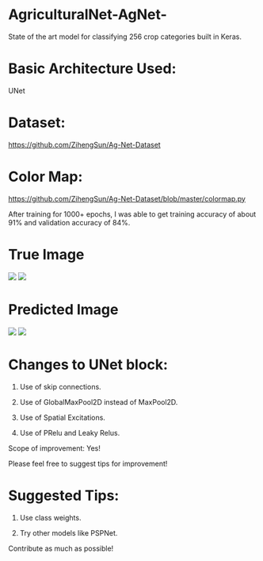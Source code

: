 # AgriculturalNet-AgNet-
State of the art model for classifying 256 crop categories built in Keras.

# Basic Architecture Used: 
UNet

# Dataset:
https://github.com/ZihengSun/Ag-Net-Dataset

# Color Map:
https://github.com/ZihengSun/Ag-Net-Dataset/blob/master/colormap.py

After training for 1000+ epochs, I was able to get training accuracy of about 91% and validation accuracy of 84%.

# True Image
![](https://github.com/sankalpmittal1911-BitSian/AgriculturalNet-AgNet-/blob/master/Images/54494876-ced0d480-4904-11e9-9efc-4cec8976b72c.png)
![](https://github.com/sankalpmittal1911-BitSian/AgriculturalNet-AgNet-/blob/master/Images/Generated_Mask%20(1).png)

# Predicted Image
![](https://github.com/sankalpmittal1911-BitSian/AgriculturalNet-AgNet-/blob/master/Images/54494876-ced0d480-4904-11e9-9efc-4cec8976b7new2c.png)
![](https://github.com/sankalpmittal1911-BitSian/AgriculturalNet-AgNet-/blob/master/Images/Generated_Mask.png)

# Changes to UNet block:

1. Use of skip connections.

2. Use of GlobalMaxPool2D instead of MaxPool2D.

3. Use of Spatial Excitations.

4. Use of PRelu and Leaky Relus.

Scope of improvement: Yes!

Please feel free to suggest tips for improvement!

# Suggested Tips:

1. Use class weights.

2. Try other models like PSPNet.

Contribute as much as possible!

